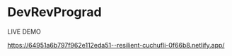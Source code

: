 # DevRevPrograd


LIVE DEMO 

https://64951a6b797f962e112eda51--resilient-cuchufli-0f66b8.netlify.app/

